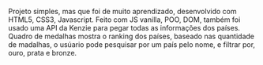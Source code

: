 Projeto simples, mas que foi de muito aprendizado, desenvolvido com HTML5, CSS3, Javascript. 
Feito com JS vanilla, POO, DOM, também foi usado uma API da Kenzie para pegar todas as informações dos países.
Quadro de medalhas mostra o ranking dos países, baseado nas quantidade de madalhas, o usúario pode pesquisar por um país pelo nome, e filtrar por, ouro, prata e bronze.

